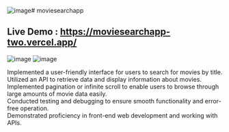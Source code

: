 ![image](https://github.com/ZeenatFirdosh/moviesearchapp/assets/100707152/4014055f-d27a-4660-8f6c-35ef3f0b168e)# moviesearchapp

## Live Demo : https://moviesearchapp-two.vercel.app/

![image](https://github.com/ZeenatFirdosh/moviesearchapp/assets/100707152/97a0d93c-7812-4912-adc2-1f42d1b7f7a5)
![image](https://github.com/ZeenatFirdosh/moviesearchapp/assets/100707152/c61ede3b-9ccf-4180-9b80-0a586a56cdd7)

Implemented a user-friendly interface for users to search for movies by title.</br>
Utilized an API to retrieve data and display information about movies.</br>
Implemented pagination or infinite scroll to enable users to browse through large amounts of movie data easily.</br>
Conducted testing and debugging to ensure smooth functionality and error-free operation.</br>
Demonstrated proficiency in front-end web development and working with APIs.</br>

